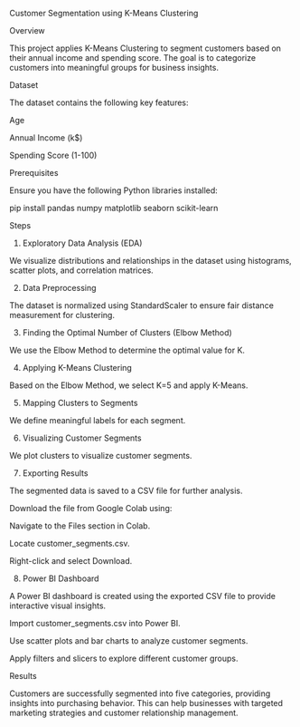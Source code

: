 Customer Segmentation using K-Means Clustering

Overview

This project applies K-Means Clustering to segment customers based on their annual income and spending score. The goal is to categorize customers into meaningful groups for business insights.

Dataset

The dataset contains the following key features:

Age

Annual Income (k$)

Spending Score (1-100)

Prerequisites

Ensure you have the following Python libraries installed:

pip install pandas numpy matplotlib seaborn scikit-learn

Steps

1. Exploratory Data Analysis (EDA)

We visualize distributions and relationships in the dataset using histograms, scatter plots, and correlation matrices.

2. Data Preprocessing

The dataset is normalized using StandardScaler to ensure fair distance measurement for clustering.

3. Finding the Optimal Number of Clusters (Elbow Method)

We use the Elbow Method to determine the optimal value for K.

4. Applying K-Means Clustering

Based on the Elbow Method, we select K=5 and apply K-Means.

5. Mapping Clusters to Segments

We define meaningful labels for each segment.

6. Visualizing Customer Segments

We plot clusters to visualize customer segments.

7. Exporting Results

The segmented data is saved to a CSV file for further analysis.

Download the file from Google Colab using:

Navigate to the Files section in Colab.

Locate customer_segments.csv.

Right-click and select Download.

8. Power BI Dashboard

A Power BI dashboard is created using the exported CSV file to provide interactive visual insights.

Import customer_segments.csv into Power BI.

Use scatter plots and bar charts to analyze customer segments.

Apply filters and slicers to explore different customer groups.

Results

Customers are successfully segmented into five categories, providing insights into purchasing behavior. This can help businesses with targeted marketing strategies and customer relationship management.

